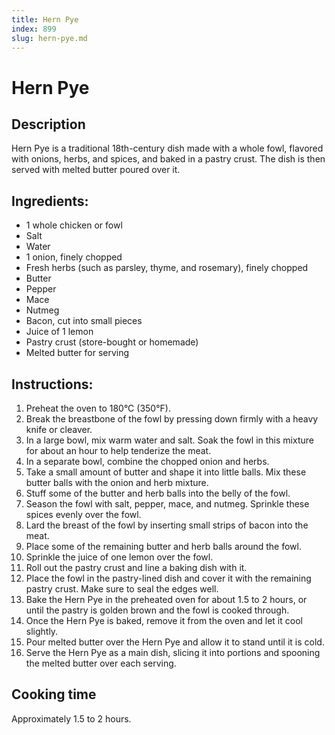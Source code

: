 ```yaml
---
title: Hern Pye
index: 899
slug: hern-pye.md
---
```


# Hern Pye

## Description
Hern Pye is a traditional 18th-century dish made with a whole fowl, flavored with onions, herbs, and spices, and baked in a pastry crust. The dish is then served with melted butter poured over it.

## Ingredients:
- 1 whole chicken or fowl
- Salt
- Water
- 1 onion, finely chopped
- Fresh herbs (such as parsley, thyme, and rosemary), finely chopped
- Butter
- Pepper
- Mace
- Nutmeg
- Bacon, cut into small pieces
- Juice of 1 lemon
- Pastry crust (store-bought or homemade)
- Melted butter for serving

## Instructions:
1. Preheat the oven to 180°C (350°F).
2. Break the breastbone of the fowl by pressing down firmly with a heavy knife or cleaver.
3. In a large bowl, mix warm water and salt. Soak the fowl in this mixture for about an hour to help tenderize the meat.
4. In a separate bowl, combine the chopped onion and herbs.
5. Take a small amount of butter and shape it into little balls. Mix these butter balls with the onion and herb mixture.
6. Stuff some of the butter and herb balls into the belly of the fowl.
7. Season the fowl with salt, pepper, mace, and nutmeg. Sprinkle these spices evenly over the fowl.
8. Lard the breast of the fowl by inserting small strips of bacon into the meat.
9. Place some of the remaining butter and herb balls around the fowl.
10. Sprinkle the juice of one lemon over the fowl.
11. Roll out the pastry crust and line a baking dish with it.
12. Place the fowl in the pastry-lined dish and cover it with the remaining pastry crust. Make sure to seal the edges well.
13. Bake the Hern Pye in the preheated oven for about 1.5 to 2 hours, or until the pastry is golden brown and the fowl is cooked through.
14. Once the Hern Pye is baked, remove it from the oven and let it cool slightly.
15. Pour melted butter over the Hern Pye and allow it to stand until it is cold.
16. Serve the Hern Pye as a main dish, slicing it into portions and spooning the melted butter over each serving.

## Cooking time
Approximately 1.5 to 2 hours.